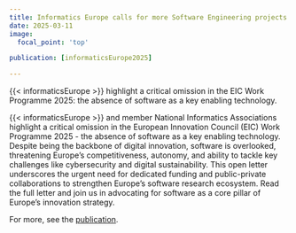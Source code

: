```yaml
---
title: Informatics Europe calls for more Software Engineering projects
date: 2025-03-11
image:
  focal_point: 'top'

publication: [informaticsEurope2025]

---
```


{{< informaticsEurope >}} highlight a critical omission in the EIC Work Programme 2025: the absence of software as a key enabling technology.

<!--more-->

{{< informaticsEurope >}} and member National Informatics Associations highlight a critical omission in the European Innovation Council (EIC) Work Programme 2025 - the absence of software as a key enabling technology. Despite being the backbone of digital innovation, software is overlooked, threatening Europe’s competitiveness, autonomy, and ability to tackle key challenges like cybersecurity and digital sustainability. 
This open letter underscores the urgent need for dedicated funding and public-private collaborations to strengthen Europe’s software research ecosystem. Read the full letter and join us in advocating for software as a core pillar of Europe’s innovation strategy.

For more, see the  <a href="../../publication/informaticsEurope2025">publication</a>.



